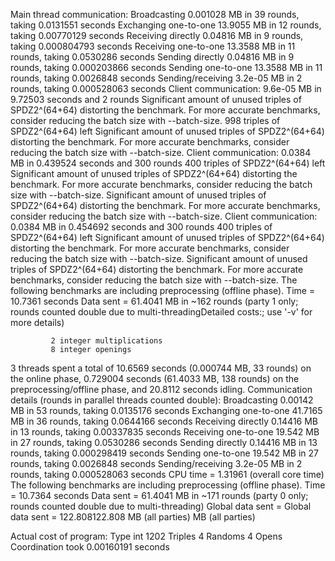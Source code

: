 Main thread communication:
Broadcasting 0.001028 MB in 39 rounds, taking 0.0131551 seconds
Exchanging one-to-one 13.9055 MB in 12 rounds, taking 0.00770129 seconds
Receiving directly 0.04816 MB in 9 rounds, taking 0.000804793 seconds
Receiving one-to-one 13.3588 MB in 11 rounds, taking 0.0530286 seconds
Sending directly 0.04816 MB in 9 rounds, taking 0.000203866 seconds
Sending one-to-one 13.3588 MB in 11 rounds, taking 0.0026848 seconds
Sending/receiving 3.2e-05 MB in 2 rounds, taking 0.000528063 seconds
Client communication: 9.6e-05 MB in 9.72503 seconds and 2 rounds 
Significant amount of unused triples of SPDZ2^(64+64) distorting the benchmark. For more accurate benchmarks, consider reducing the batch size with --batch-size.
        998 triples of SPDZ2^(64+64) left
Significant amount of unused triples of SPDZ2^(64+64) distorting the benchmark. For more accurate benchmarks, consider reducing the batch size with --batch-size.
Client communication: 0.0384 MB in 0.439524 seconds and 300 rounds 
        400 triples of SPDZ2^(64+64) left
Significant amount of unused triples of SPDZ2^(64+64) distorting the benchmark. For more accurate benchmarks, consider reducing the batch size with --batch-size.
Significant amount of unused triples of SPDZ2^(64+64) distorting the benchmark. For more accurate benchmarks, consider reducing the batch size with --batch-size.
Client communication: 0.0384 MB in 0.454692 seconds and 300 rounds 
        400 triples of SPDZ2^(64+64) left
Significant amount of unused triples of SPDZ2^(64+64) distorting the benchmark. For more accurate benchmarks, consider reducing the batch size with --batch-size.
Significant amount of unused triples of SPDZ2^(64+64) distorting the benchmark. For more accurate benchmarks, consider reducing the batch size with --batch-size.
The following benchmarks are including preprocessing (offline phase).
Time = 10.7361 seconds 
Data sent = 61.4041 MB in ~162 rounds (party 1 only; rounds counted double due to multi-threadingDetailed costs:; use '-v' for more details)

             2 integer multiplications
             8 integer openings
3 threads spent a total of 10.6569 seconds (0.000744 MB, 33 rounds) on the online phase, 0.729004 seconds (61.4033 MB, 138 rounds) on the preprocessing/offline phase, and 20.8112 seconds idling.
Communication details (rounds in parallel threads counted double):
Broadcasting 0.00142 MB in 53 rounds, taking 0.0135176 seconds
Exchanging one-to-one 41.7165 MB in 36 rounds, taking 0.0644166 seconds
Receiving directly 0.14416 MB in 13 rounds, taking 0.00337835 seconds
Receiving one-to-one 19.542 MB in 27 rounds, taking 0.0530286 seconds
Sending directly 0.14416 MB in 13 rounds, taking 0.000298419 seconds
Sending one-to-one 19.542 MB in 27 rounds, taking 0.0026848 seconds
Sending/receiving 3.2e-05 MB in 2 rounds, taking 0.000528063 seconds
CPU time = 1.31961 (overall core time)
The following benchmarks are including preprocessing (offline phase).
Time = 10.7364 seconds 
Data sent = 61.4041 MB in ~171 rounds (party 0 only; rounds counted double due to multi-threading)
Global data sent = Global data sent = 122.808122.808 MB (all parties) MB (all parties)

Actual cost of program:
  Type int
          1202        Triples
             4        Randoms
             4          Opens
Coordination took 0.00160191 seconds